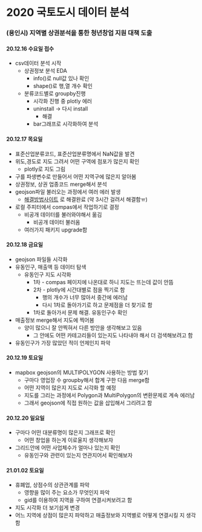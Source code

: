 # 2020 국토도시 데이터 분석

### (용인시) 지역별 상권분석을 통한 청년창업 지원 대책 도출

#### 20.12.16 수요일 접수

- csv데이터 분석 시작
  - 상권정보 분석 EDA
    - info()로 null값 있나 확인
    - shape()로 행,열 개수 확인
  - 분류코드별로 groupby진행
    - 시각화 진행 중 plotly 에러
    - uninstall -> 다시 install
      - 해결
    - bar그래프로 시각화하여 분석

#### 20.12.17 목요일 

- 표준산업분류코드, 표준산업분류명에서 NaN값을 발견
- 위도,경도로 지도 그려서 어떤 구역에 점포가 많은지 확인
  - plotly로 지도 그림
- 구를 파생변수로 만들어서 어떤 지역구에 많은지 알아봄
- 상권정보, 상권 업종코드 merge해서 분석
- geojson파일 불러오는 과정에서 여러 에러 발생
  - [해결방법사이트](https://codedragon.tistory.com/9556) 로 해결완료 (약 3시간 걸려서 해결함ㅠ)
- 로컬 주피터에서 compas에서 작업하기로 결정
  - 비공개 데이터를 불러와야해서 옮김
    - 비공개 데이터 불러옴
  - 여러가지 패키지 upgrade함

#### 20.12.18 금요일

- geojson 파일들 시각화
- 유동인구, 매출액 등 데이터 탐색
  - 유동인구 지도 시각화
    - 1차 - compas 페이지에 나온대로 하니 지도는 뜨는데 값이 안뜸
    - 2차 - plotly에 시간대별로 점을 찍기로 함
      - 행의 개수가 너무 많아서 중간에 에러남
      - 다시 1차로 돌아가기로 하고 문제점을 더 찾기로 함
    - 1차로 돌아가서 문제 해결. 유동인구수 확인
- 매출정보 merge해서 지도에 찍어봄
  - 양이 많으니 잘 안찍혀서 다른 방안을 생각해보고 있음
    - 그 안에도 어떤 카테고리들이 있는지도 나타내야 해서 더 검색해보려고 함
- 유동인구가 가장 많았던 적이 언제인지 파악

#### 20.12.19 토요일

- mapbox geojson의 MULTIPOLYGON 사용하는 방법 찾기
  - 구마다 영업장 수 groupby해서 합계 구한 다음 merge함
  - 어떤 지역이 많은지 지도로 시각화 할 예정
  - 지도를 그리는 과정에서 Polygon과 MultiPolygon의 변환문제로 계속 에러남
  - 그래서 geojson에 직접 원하는 값을 삽입해서 그리려고 함

#### 20.12.20 일요일

- 구마다 어떤 대분류명이 많은지 그래프로 확인
  - 어떤 창업을 하는게 이로울지 생각해보자
- 그리드안에 어떤 사업체수가 얼마나 있는지 확인
  - 유동인구와 관련이 있는지 연관지어서 확인해보자

#### 21.01.02 토요일

- 휴폐업, 상점수의 상관관계를 파악
  - 영향을 많이 주는 요소가 무엇인지 파악
  - gid를 이용하여 지역을 구하여 연결시켜보려고 함
- 지도 시각화 더 보기쉽게 변경
- 어느 지역에 상점이 많은지 파악하고 매출정보와 지역별로 어떻게 연결시킬 지 생각함